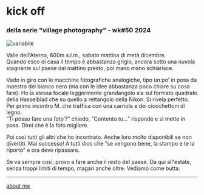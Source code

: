 # kick off
### della serie "village photography" - wk#50 2024 

![](https://i.postimg.cc/fyNv3j02/Immagine-2025-03-18-094555.jpg "variabile")  

Valle dell'Aterno, 600m s.l.m., sabato mattina di metà dicembre.  
Quando esco di casa il tempo è abbastanza grigio, ancora sotto una nuvola stagnante sul paese dal mattino presto, poi mano mano schiarisce.  

Vado in giro con le macchine fotografiche analogiche, tipo un po’ in posa da maestro del bianco nero (ma con le idee abbastanza poco chiare su cosa fare).
Ho la stessa focale leggermente grandangolo sia sul formato quadrato della Hasselblad che su quello a rettangolo della Nikon. Si rivela perfetto.  
Per primo incontro M. che traffica con una carriola e dei ciocchettoni di legno.  
“Ti posso fare una foto’?” chiedo, “Contento tu…” risponde e si mette in posa. Direi che è la foto migliore.  

Poi così tutti gli altri che ho incontrato. Anche loro molto disponibili se non divertiti. Mai successo!
A tutti dico che “se vengono bene, la stampo e te la riporto” e ora devo ripassare.

Se va sempre così, provo a fare anche il resto del paese. Da qui all'estate, senza troppi limiti di tempo, magari anche oltre. Vediamo come butta.  

---  
[about me](https://about.me/cacioman) 
